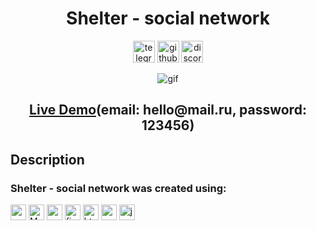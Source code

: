 <div align='center'>
<h1>Shelter - social network</h1>


<a href='https://t.me/alexforw/'><img src='https://encrypted-tbn1.gstatic.com/images?q=tbn:ANd9GcTmGOcrXVOe0QBJeV4FtL96ry9013sIeI4vQm3Nsuy7wJHOF567' alt='telegram' height='35'/></a>
<a href='https://github.com/AlexForw'><img src='https://encrypted-tbn0.gstatic.com/images?q=tbn:ANd9GcTuCwiWVSs6CacvZrybPFxRJtpw5uXvrmXWmh98vTtDhI8XZXRW' alt='github' height='35'/></a>
<a href='https://discordapp.com/users/695551759766126602/'><img src='https://www.goha.ru/s/f/NV/7l/zAXAZEPpvt.jpg' alt='discord' height='35'/></a>

  
  
<div><img src="https://media.giphy.com/media/grmM3i2wJ5li3w717K/giphy.gif" alt='gif'/></div>
<h2><a href='https://alexforw.github.io/social-network-mui-react/'>Live Demo</a>(email: hello@mail.ru, password: 123456)</h2>
</div>

## Description

### Shelter - social network was created using:
<span><img src='https://img.shields.io/badge/-React-05122A?style=flat&logo=react' alt='react' height='25'/></span>
<span><img src='https://img.shields.io/badge/-Material UI-05122A?style=flat&logo=MUI' alt='MUI' height='25'/></span>
<span><img src='https://img.shields.io/badge/-React Router-05122A?style=flat&logo=react-router' alt='react router' height='25'/></span>
<span><img src='https://img.shields.io/badge/-Firebase-05122A?style=flat&logo=firebase' alt='firebase' height='25'/></span>
<span><img src='https://img.shields.io/badge/-HTML-05122A?style=flat&logo=HTML5' alt='html' height='25'/></span>
<span><img src='https://img.shields.io/badge/-CSS-05122A?style=flat&logo=CSS3&logoColor=1572B6' alt='css' height='25'/></span>
<span><img src='https://img.shields.io/badge/-JavaScript-05122A?style=flat&logo=javascript' alt='js' height='25'/></span>

